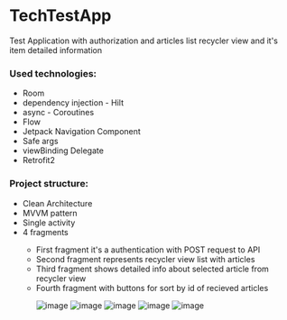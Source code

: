 # TechTestApp
Test Application with authorization and articles list recycler view and it's item detailed information

<h3>Used technologies:</h1>
  <ul>
  <li>Room</li>
  <li>dependency injection - Hilt</li>
  <li>async - Coroutines</li>
  <li>Flow</li>
  <li>Jetpack Navigation Component</li>
  <li>Safe args</li>
  <li>viewBinding Delegate</li>
  <li>Retrofit2</li>
</ul>  

<h3>Project structure:</h1>
<ul> 
<li>Clean Architecture</li> 
<li>MVVM pattern</li> 
<li>Single activity</li>
<li>4 fragments</li>
<ul>
<li>First fragment it's a authentication with POST request to API  </li> 
<li>Second fragment represents recycler view list with articles </li>
<li>Third fragment shows detailed info about selected article from recycler view </li>
<li>Fourth fragment with buttons for sort by id of recieved articles</li>


![image](https://user-images.githubusercontent.com/94930087/195638046-d620d761-ebb1-4a76-9472-7476e968a492.png)
![image](https://user-images.githubusercontent.com/94930087/195638112-b3ea6b82-0415-4b32-b4da-de054dbd56ac.png)
![image](https://user-images.githubusercontent.com/94930087/195638426-89f23a55-376e-49a5-b3fb-d2f2109aa52c.png)
![image](https://user-images.githubusercontent.com/94930087/195638509-f6f96e2f-7966-49df-929a-0ee072d3aada.png)
![image](https://user-images.githubusercontent.com/94930087/195638620-2308fde8-1f3c-4acd-b622-d05d8adb85ae.png)





